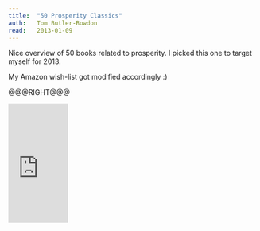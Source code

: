```yaml
---
title:	"50 Prosperity Classics"
auth:	Tom Butler-Bowdon
read:	2013-01-09
---
```





Nice overview of 50 books related to prosperity. I picked this one to target
myself for 2013.

My Amazon wish-list got modified accordingly :)

@@@RIGHT@@@

<iframe src="http://rcm.amazon.com/e/cm?lt1=_blank&bc1=FFFFFF&IS2=1&npa=1&bg1=FFFFFF&fc1=000000&lc1=FF0000&t=wojcadamkoszh-20&o=1&p=8&l=as4&m=amazon&f=ifr&ref=ss_til&asins=185788504X" style="width:120px;height:240px;" scrolling="no" marginwidth="0" marginheight="0" frameborder="0"></iframe>

